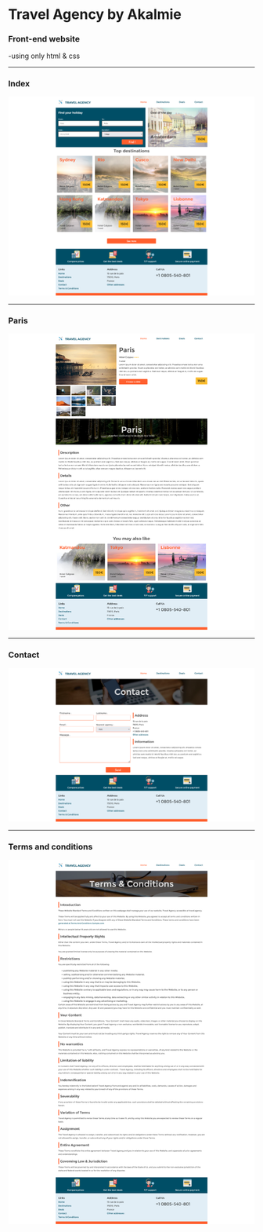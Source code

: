 # Travel Agency by Akalmie

### Front-end website
-using only html & css
___
### Index
![index](imgreadme/1-index.png)
___
### Paris
![paris](imgreadme/2-paris.png)
___
### Contact
![contact](imgreadme/3-contact.png)
___
### Terms and conditions
![paris](imgreadme/4-terms-conditions.png)



